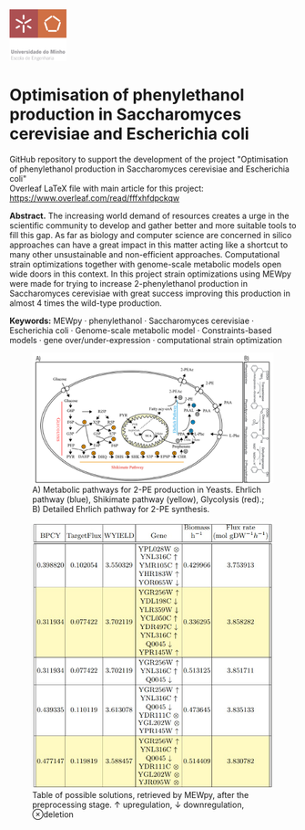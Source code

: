 <img src=https://github.com/ruigomesbioinf/2-PEopt/blob/main/assets/EEUMLOGO.png alt="drawing" width="100"/>

# Optimisation of phenylethanol production in Saccharomyces cerevisiae and Escherichia coli
GitHub repository to support the development of the project "Optimisation of phenylethanol production in Saccharomyces cerevisiae and Escherichia coli" <br>
Overleaf LaTeX file with main article for this project: https://www.overleaf.com/read/fffxhfdpckqw

<p align = "justify">

  **Abstract.** The increasing world demand of resources creates a urge in the scientific community to develop and gather better and more suitable tools to fill this gap. As far as biology and computer science are concerned in silico approaches can have a great impact in this matter acting like a shortcut to many other unsustainable and non-efficient approaches. Computational strain optimizations together with genome-scale metabolic models open wide doors in this context. In this project strain optimizations using MEWpy were made for trying to increase 2-phenylethanol production in Saccharomyces cerevisiae with great success improving this production in almost 4 times the wild-type production.

  **Keywords:** MEWpy · phenylethanol · Saccharomyces cerevisiae · Escherichia coli · Genome-scale metabolic model · Constraints-based models · gene over/under-expression · computational strain optimization
</p>

<figure>
  <img src=https://github.com/ruigomesbioinf/2-PEopt/blob/main/assets/DETAILED_PATHWAY.png alt="drawing" width="900"/>
  <figcaption>A) Metabolic pathways for 2-PE production in Yeasts. Ehrlich pathway (blue),
  Shikimate pathway (yellow), Glycolysis (red).; B) Detailed Ehrlich
  pathway for 2-PE synthesis.</figcaption>
 </figure>

<figure>
  <img src=https://github.com/ruigomesbioinf/2-PEopt/blob/main/assets/table_solutions.jpeg>
  <figcaption> Table of possible solutions, retrieved by MEWpy, after the preprocessing stage. ↑ upregulation, ↓ downregulation, ⊗deletion </figcaption>
</figure>